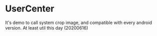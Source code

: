 # UserCenter
It's demo to call system crop image, and compatible with every android version. At least util this day (20200616)
